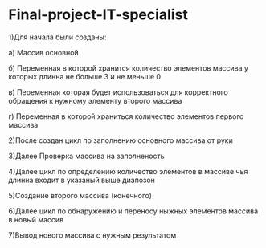 # Final-project-IT-specialist
1)Для начала были созданы:

   а) Массив основной

   б) Переменная в которой хранится количество элементов массива у которых длинна не больше 3 и не меньше 0

   в) Переменная которая будет использоваться для корректного обращения к нужному элементу второго массива

   г) Переменная в которой храниться количество элементов первого массива

2)После создан цикл по заполнению основного массива от руки

3)Далее Проверка массива на заполненость

4)Далее цикл по определению количество элементов в массиве чья длинна входит в указаный выше диапозон

5)Создание второго массива (конечного)

6)Далее цикл по обнаружению и переносу ныжных элементов массива в новый массив

7)Вывод нового массива с нужным результатом
